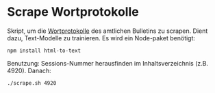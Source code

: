 # Scrape Wortprotokolle
Skript, um die [Wortprotokolle](http://www.parlament.ch/d/dokumentation/Seiten/default.aspx) des amtlichen Bulletins zu scrapen. Dient dazu, Text-Modelle zu trainieren. Es wird ein Node-paket benötigt:

    npm install html-to-text

Benutzung: Sessions-Nummer herausfinden im Inhaltsverzeichnis (z.B. 4920). Danach:

    ./scrape.sh 4920
